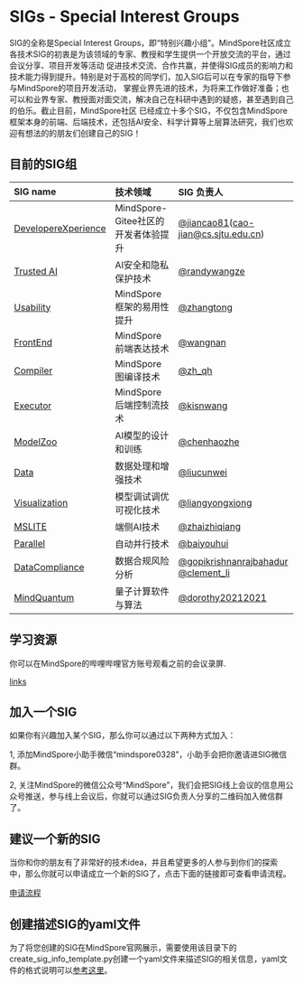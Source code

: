 # SIGs - Special Interest Groups

SIG的全称是Special Interest Groups，即“特别兴趣小组”。MindSpore社区成立各技术SIG的初衷是为该领域的专家、教授和学生提供一个开放交流的平台，通过会议分享、项目开发等活动
促进技术交流、合作共赢，并使得SIG成员的影响力和技术能力得到提升。特别是对于高校的同学们，加入SIG后可以在专家的指导下参与MindSpore的项目开发活动，
掌握业界先进的技术，为将来工作做好准备；也可以和业界专家、教授面对面交流，解决自己在科研中遇到的疑惑，甚至遇到自己的伯乐。截止目前，MindSpore社区
已经成立十多个SIG，不仅包含MindSpore框架本身的前端、后端技术，还包括AI安全、科学计算等上层算法研究，我们也欢迎有想法的的朋友们创建自己的SIG！

## 目前的SIG组

| SIG name                                   | 技术领域                      | SIG 负责人                                                                                                         |
|:-------------------------------------------|:--------------------------|:----------------------------------------------------------------------------------------------------------------|
| [DevelopereXperience](dx/README.md)        | MindSpore-Gitee社区的开发者体验提升 | [@jiancao81](https://gitee.com/jiancao81)(cao-jian@cs.sjtu.edu.cn)                                              |
| [Trusted AI](security/README.md)          | AI安全和隐私保护技术               | [@randywangze](https://gitee.com/randywangze)                                                                   |
| [Usability](usability/README.md)           | MindSpore框架的易用性提升         | [@zhangtong](https://gitee.com/tong-zhang)                                                                      |
| [FrontEnd](frontend/README.md)             | MindSpore前端表达技术           | [@wangnan](https://gitee.com/wangnan39)                                                                         |
| [Compiler](compiler/README.md)             | MindSpore图编译技术            | [@zh_qh](https://gitee.com/zh_qh)                                                                               |
| [Executor](executor/README.md)             | MindSpore后端控制流技术          | [@kisnwang](https://gitee.com/kisnwang)                                                                         |
| [ModelZoo](modelzoo/README.md)             | AI模型的设计和训练                | [@chenhaozhe](https://gitee.com/c_34)                                                                           |
| [Data](data/README.md)                     | 数据处理和增强技术                 | [@liucunwei](https://gitee.com/liucunwei)                                                                       |
| [Visualization](visualization/README.md)   | 模型调试调优可视化技术               | [@liangyongxiong](https://gitee.com/liangyongxiong1024)                                                         |
| [MSLITE](mslite/README.md)                 | 端侧AI技术                    | [@zhaizhiqiang](https://gitee.com/zhaizhiqiang)                                                                 |
| [Parallel](parallel/README.md)             | 自动并行技术                    | [@baiyouhui](https://gitee.com/bert0108)                                                                        |
| [DataCompliance](datacompliance/README.md) | 数据合规风险分析                  | [@gopikrishnanrajbahadur](https://gitee.com/gopikrishnanrajbahadur) [@clement_li](https://gitee.com/clement_li) |
| [MindQuantum](mindquantum/README.md)          | 量子计算软件与算法               | [@dorothy20212021](https://gitee.com/dorothy20212021)                                                                   |

## 学习资源

你可以在MindSpore的哔哩哔哩官方账号观看之前的会议录屏.

 [links](https://space.bilibili.com/526894060/channel/seriesdetail?sid=675044)

## 加入一个SIG

如果你有兴趣加入某个SIG，那么你可以通过以下两种方式加入：

1, 添加MindSpore小助手微信“mindspore0328”，小助手会把你邀请进SIG微信群。

2, 关注MindSpore的微信公众号“MindSpore”，我们会把SIG线上会议的信息用公众号推送，参与线上会议后，你就可以通过SIG负责人分享的二维码加入微信群了。

## 建议一个新的SIG

当你和你的朋友有了非常好的技术idea，并且希望更多的人参与到你们的探索中，那么你就可以申请成立一个新的SIG了，点击下面的链接即可查看申请流程。

[申请流程](https://gitee.com/mindspore/community/blob/master/sigs/dx/docs/How%20to%20build%20a%20SIG%20or%20WG_cn.md)

## 创建描述SIG的yaml文件

为了将您创建的SIG在MindSpore官网展示，需要使用该目录下的create_sig_info_template.py创建一个yaml文件来描述SIG的相关信息，yaml文件的格式说明可以[参考这里](https://gitee.com/openeuler/community/blob/master/sig/README.md)。